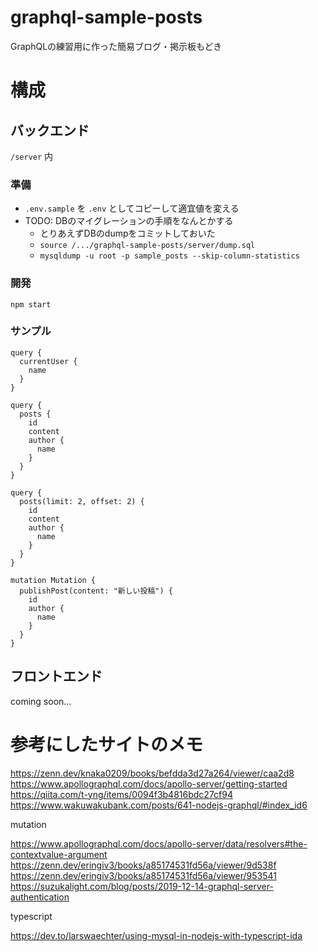 # graphql-sample-posts

GraphQLの練習用に作った簡易ブログ・掲示板もどき

# 構成

## バックエンド

 `/server` 内

### 準備

* `.env.sample` を `.env` としてコピーして適宜値を変える
* TODO: DBのマイグレーションの手順をなんとかする
    * とりあえずDBのdumpをコミットしておいた
    * `source /.../graphql-sample-posts/server/dump.sql`
    * `mysqldump -u root -p sample_posts --skip-column-statistics`

### 開発

`npm start`

### サンプル

```
query {
  currentUser {
    name
  }
}

query {
  posts {
    id
    content
    author {
      name
    }
  }
}

query {
  posts(limit: 2, offset: 2) {
    id
    content
    author {
      name
    }
  }
}

mutation Mutation {
  publishPost(content: "新しい投稿") {
    id
    author {
      name
    }
  }
}
```


## フロントエンド

coming soon...

# 参考にしたサイトのメモ

https://zenn.dev/knaka0209/books/befdda3d27a264/viewer/caa2d8
https://www.apollographql.com/docs/apollo-server/getting-started
https://qiita.com/t-yng/items/0094f3b4816bdc27cf94
https://www.wakuwakubank.com/posts/641-nodejs-graphql/#index_id6


mutation

https://www.apollographql.com/docs/apollo-server/data/resolvers#the-contextvalue-argument
https://zenn.dev/eringiv3/books/a85174531fd56a/viewer/9d538f
https://zenn.dev/eringiv3/books/a85174531fd56a/viewer/953541
https://suzukalight.com/blog/posts/2019-12-14-graphql-server-authentication

typescript

https://dev.to/larswaechter/using-mysql-in-nodejs-with-typescript-ida
